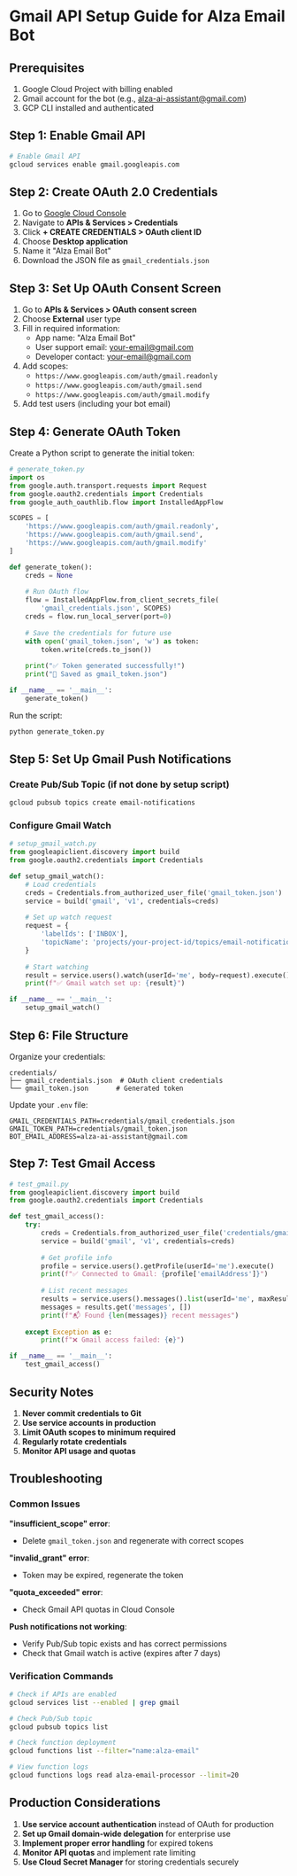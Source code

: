 # Gmail API Setup Guide for Alza Email Bot

## Prerequisites

1. Google Cloud Project with billing enabled
2. Gmail account for the bot (e.g., alza-ai-assistant@gmail.com)
3. GCP CLI installed and authenticated

## Step 1: Enable Gmail API

```bash
# Enable Gmail API
gcloud services enable gmail.googleapis.com
```

## Step 2: Create OAuth 2.0 Credentials

1. Go to [Google Cloud Console](https://console.cloud.google.com/)
2. Navigate to **APIs & Services > Credentials**
3. Click **+ CREATE CREDENTIALS > OAuth client ID**
4. Choose **Desktop application**
5. Name it "Alza Email Bot"
6. Download the JSON file as `gmail_credentials.json`

## Step 3: Set Up OAuth Consent Screen

1. Go to **APIs & Services > OAuth consent screen**
2. Choose **External** user type
3. Fill in required information:
   - App name: "Alza Email Bot"
   - User support email: your-email@gmail.com
   - Developer contact: your-email@gmail.com
4. Add scopes:
   - `https://www.googleapis.com/auth/gmail.readonly`
   - `https://www.googleapis.com/auth/gmail.send`
   - `https://www.googleapis.com/auth/gmail.modify`
5. Add test users (including your bot email)

## Step 4: Generate OAuth Token

Create a Python script to generate the initial token:

```python
# generate_token.py
import os
from google.auth.transport.requests import Request
from google.oauth2.credentials import Credentials
from google_auth_oauthlib.flow import InstalledAppFlow

SCOPES = [
    'https://www.googleapis.com/auth/gmail.readonly',
    'https://www.googleapis.com/auth/gmail.send',
    'https://www.googleapis.com/auth/gmail.modify'
]

def generate_token():
    creds = None
    
    # Run OAuth flow
    flow = InstalledAppFlow.from_client_secrets_file(
        'gmail_credentials.json', SCOPES)
    creds = flow.run_local_server(port=0)
    
    # Save the credentials for future use
    with open('gmail_token.json', 'w') as token:
        token.write(creds.to_json())
    
    print("✅ Token generated successfully!")
    print("📁 Saved as gmail_token.json")

if __name__ == '__main__':
    generate_token()
```

Run the script:
```bash
python generate_token.py
```

## Step 5: Set Up Gmail Push Notifications

### Create Pub/Sub Topic (if not done by setup script)

```bash
gcloud pubsub topics create email-notifications
```

### Configure Gmail Watch

```python
# setup_gmail_watch.py
from googleapiclient.discovery import build
from google.oauth2.credentials import Credentials

def setup_gmail_watch():
    # Load credentials
    creds = Credentials.from_authorized_user_file('gmail_token.json')
    service = build('gmail', 'v1', credentials=creds)
    
    # Set up watch request
    request = {
        'labelIds': ['INBOX'],
        'topicName': 'projects/your-project-id/topics/email-notifications'
    }
    
    # Start watching
    result = service.users().watch(userId='me', body=request).execute()
    print(f"✅ Gmail watch set up: {result}")

if __name__ == '__main__':
    setup_gmail_watch()
```

## Step 6: File Structure

Organize your credentials:

```
credentials/
├── gmail_credentials.json  # OAuth client credentials
└── gmail_token.json       # Generated token
```

Update your `.env` file:
```env
GMAIL_CREDENTIALS_PATH=credentials/gmail_credentials.json
GMAIL_TOKEN_PATH=credentials/gmail_token.json
BOT_EMAIL_ADDRESS=alza-ai-assistant@gmail.com
```

## Step 7: Test Gmail Access

```python
# test_gmail.py
from googleapiclient.discovery import build
from google.oauth2.credentials import Credentials

def test_gmail_access():
    try:
        creds = Credentials.from_authorized_user_file('credentials/gmail_token.json')
        service = build('gmail', 'v1', credentials=creds)
        
        # Get profile info
        profile = service.users().getProfile(userId='me').execute()
        print(f"✅ Connected to Gmail: {profile['emailAddress']}")
        
        # List recent messages
        results = service.users().messages().list(userId='me', maxResults=5).execute()
        messages = results.get('messages', [])
        print(f"📬 Found {len(messages)} recent messages")
        
    except Exception as e:
        print(f"❌ Gmail access failed: {e}")

if __name__ == '__main__':
    test_gmail_access()
```

## Security Notes

1. **Never commit credentials to Git**
2. **Use service accounts in production**
3. **Limit OAuth scopes to minimum required**
4. **Regularly rotate credentials**
5. **Monitor API usage and quotas**

## Troubleshooting

### Common Issues

**"insufficient_scope" error**:
- Delete `gmail_token.json` and regenerate with correct scopes

**"invalid_grant" error**:
- Token may be expired, regenerate the token

**"quota_exceeded" error**:
- Check Gmail API quotas in Cloud Console

**Push notifications not working**:
- Verify Pub/Sub topic exists and has correct permissions
- Check that Gmail watch is active (expires after 7 days)

### Verification Commands

```bash
# Check if APIs are enabled
gcloud services list --enabled | grep gmail

# Check Pub/Sub topic
gcloud pubsub topics list

# Check function deployment
gcloud functions list --filter="name:alza-email"

# View function logs
gcloud functions logs read alza-email-processor --limit=20
```

## Production Considerations

1. **Use service account authentication** instead of OAuth for production
2. **Set up Gmail domain-wide delegation** for enterprise use
3. **Implement proper error handling** for expired tokens
4. **Monitor API quotas** and implement rate limiting
5. **Use Cloud Secret Manager** for storing credentials securely